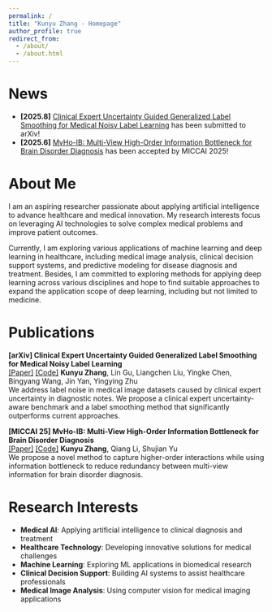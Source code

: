 ```yaml
---
permalink: /
title: "Kunyu Zhang - Homepage"
author_profile: true
redirect_from: 
  - /about/
  - /about.html
---
```


# News
- **[2025.8]** [Clinical Expert Uncertainty Guided Generalized Label Smoothing for Medical Noisy Label Learning](https://arxiv.org/pdf/2508.02495) has been submitted to arXiv!
- **[2025.6]** [MvHo-IB: Multi-View High-Order Information Bottleneck for Brain Disorder Diagnosis](http://arxiv.org/abs/2507.02847) has been accepted by MICCAI 2025!


# About Me
I am an aspiring researcher passionate about applying artificial intelligence to advance healthcare and medical innovation. My research interests focus on leveraging AI technologies to solve complex medical problems and improve patient outcomes.

Currently, I am exploring various applications of machine learning and deep learning in healthcare, including medical image analysis, clinical decision support systems, and predictive modeling for disease diagnosis and treatment. Besides, I am committed to exploring methods for applying deep learning across various disciplines and hope to find suitable approaches to expand the application scope of deep learning, including but not limited to medicine.

# Publications

**[arXiv] Clinical Expert Uncertainty Guided Generalized Label Smoothing for Medical Noisy Label Learning**  
[[Paper]](https://arxiv.org/pdf/2508.02495) [[Code]](https://github.com/zky04/Medical-Noisy-Label-Dataset)
**Kunyu Zhang**, Lin Gu, Liangchen Liu, Yingke Chen, Bingyang Wang, Jin Yan, Yingying Zhu  
We address label noise in medical image datasets caused by clinical expert uncertainty in diagnostic notes. We propose a clinical expert uncertainty-aware benchmark and a label smoothing method that significantly outperforms current approaches.

**[MICCAI 25] MvHo-IB: Multi-View High-Order Information Bottleneck for Brain Disorder Diagnosis**  
[[Paper]](http://arxiv.org/abs/2507.02847) [[Code]](https://github.com/zky04/MvHo-IB)
**Kunyu Zhang**, Qiang Li, Shujian Yu  
We propose a novel method to capture higher-order interactions while using information bottleneck to reduce redundancy between multi-view information for brain disorder diagnosis.


# Research Interests
- **Medical AI**: Applying artificial intelligence to clinical diagnosis and treatment
- **Healthcare Technology**: Developing innovative solutions for medical challenges  
- **Machine Learning**: Exploring ML applications in biomedical research
- **Clinical Decision Support**: Building AI systems to assist healthcare professionals
- **Medical Image Analysis**: Using computer vision for medical imaging applications
